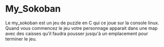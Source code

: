 # My_Sokoban
Le my_sokoban est un jeu de puzzle en C qui ce joue sur la console linux. Quand vous commencez le jeu votre personnage apparait dans une map avec des caisses qu'il faudra pousser jusqu'à un emplacement pour terminer le jeu.
